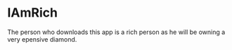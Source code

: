 # IAmRich

The person who downloads this app is a rich person as he will be owning a very epensive diamond.
